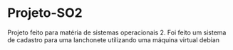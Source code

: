 # Projeto-SO2
Projeto feito para matéria de sistemas operacionais 2. Foi feito um sistema de cadastro para uma lanchonete utilizando uma máquina virtual debian
